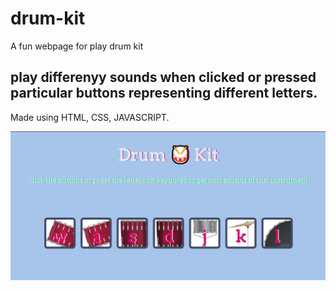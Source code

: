 # drum-kit
A fun webpage for play drum kit 
## play differenyy sounds when clicked or pressed particular buttons representing different letters.

Made using HTML, CSS, JAVASCRIPT.

![SAMPLE IMAGE](https://github.com/rajutges/drum-kit/blob/main/DSDS.JPG)
